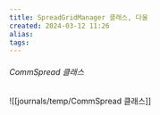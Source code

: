 ```yaml
---
title: SpreadGridManager 클래스, 다울
created: 2024-03-12 11:26
alias:
tags:
---
```

###### CommSpread 클래스
![[journals/temp/CommSpread 클래스]]




